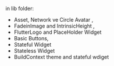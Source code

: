 in lib folder:

- Asset, Network ve Circle Avatar ,
- FadeinImage and IntrinsicHeight ,
- FlutterLogo and PlaceHolder Widget 
- Basic Buttons,
- Stateful Widget
- Stateless Widget
- BuildContext theme and stateful wdiget
